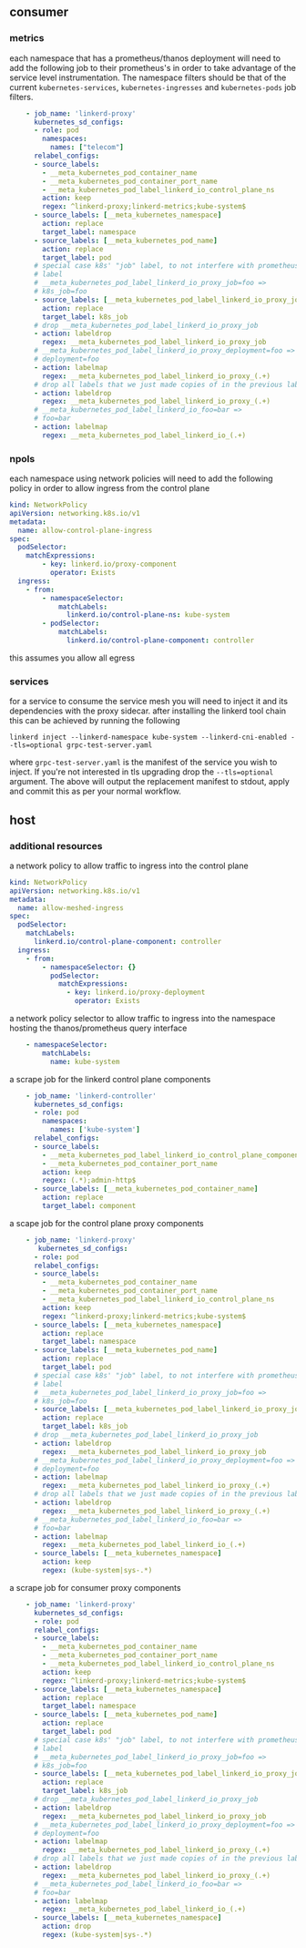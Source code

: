 ## consumer

### metrics
each namespace that has a prometheus/thanos deployment will need to add the following job to their prometheus's in order to take advantage of the service level instrumentation. The namespace filters should be that of the current `kubernetes-services`, `kubernetes-ingresses` and `kubernetes-pods` job filters.
```yaml
    - job_name: 'linkerd-proxy'
      kubernetes_sd_configs:
      - role: pod
        namespaces:
          names: ["telecom"]
      relabel_configs:
      - source_labels:
        - __meta_kubernetes_pod_container_name
        - __meta_kubernetes_pod_container_port_name
        - __meta_kubernetes_pod_label_linkerd_io_control_plane_ns
        action: keep
        regex: ^linkerd-proxy;linkerd-metrics;kube-system$
      - source_labels: [__meta_kubernetes_namespace]
        action: replace
        target_label: namespace
      - source_labels: [__meta_kubernetes_pod_name]
        action: replace
        target_label: pod
      # special case k8s' "job" label, to not interfere with prometheus' "job"
      # label
      # __meta_kubernetes_pod_label_linkerd_io_proxy_job=foo =>
      # k8s_job=foo
      - source_labels: [__meta_kubernetes_pod_label_linkerd_io_proxy_job]
        action: replace
        target_label: k8s_job
      # drop __meta_kubernetes_pod_label_linkerd_io_proxy_job
      - action: labeldrop
        regex: __meta_kubernetes_pod_label_linkerd_io_proxy_job
      # __meta_kubernetes_pod_label_linkerd_io_proxy_deployment=foo =>
      # deployment=foo
      - action: labelmap
        regex: __meta_kubernetes_pod_label_linkerd_io_proxy_(.+)
      # drop all labels that we just made copies of in the previous labelmap
      - action: labeldrop
        regex: __meta_kubernetes_pod_label_linkerd_io_proxy_(.+)
      # __meta_kubernetes_pod_label_linkerd_io_foo=bar =>
      # foo=bar
      - action: labelmap
        regex: __meta_kubernetes_pod_label_linkerd_io_(.+)
```

### npols
each namespace using network policies will need to add the following policy in order to allow ingress from the control plane
```yaml
kind: NetworkPolicy
apiVersion: networking.k8s.io/v1
metadata:
  name: allow-control-plane-ingress
spec:
  podSelector:
    matchExpressions:
        - key: linkerd.io/proxy-component
          operator: Exists
  ingress:
    - from:
        - namespaceSelector:
            matchLabels:
              linkerd.io/control-plane-ns: kube-system
        - podSelector:
            matchLabels:
              linkerd.io/control-plane-component: controller
```
this assumes you allow all egress

### services
for a service to consume the service mesh you will need to inject it and its dependencies with the proxy sidecar. after installing the linkerd tool chain this can be achieved by running the following 
```
linkerd inject --linkerd-namespace kube-system --linkerd-cni-enabled --tls=optional grpc-test-server.yaml
```
 where `grpc-test-server.yaml` is the manifest of the service you wish to inject. If you're not interested in tls upgrading drop the `--tls=optional` argument. The above will output the replacement manifest to stdout, apply and commit this as per your normal workflow.

## host

### additional resources

a network policy to allow traffic to ingress into the control plane
```yaml
kind: NetworkPolicy
apiVersion: networking.k8s.io/v1
metadata:
  name: allow-meshed-ingress
spec:
  podSelector:
    matchLabels:
      linkerd.io/control-plane-component: controller
  ingress:
    - from:
        - namespaceSelector: {}
          podSelector:
            matchExpressions:
              - key: linkerd.io/proxy-deployment
                operator: Exists
```

a network policy selector to allow traffic to ingress into the namespace hosting the thanos/prometheus query interface
```yaml
    - namespaceSelector:
        matchLabels:
          name: kube-system
```

a scrape job for the linkerd control plane components
```yaml
    - job_name: 'linkerd-controller'
      kubernetes_sd_configs:
      - role: pod
        namespaces:
          names: ['kube-system']
      relabel_configs:
      - source_labels:
        - __meta_kubernetes_pod_label_linkerd_io_control_plane_component
        - __meta_kubernetes_pod_container_port_name
        action: keep
        regex: (.*);admin-http$
      - source_labels: [__meta_kubernetes_pod_container_name]
        action: replace
        target_label: component
```

a scape job for the control plane proxy components
```yaml
    - job_name: 'linkerd-proxy'
       kubernetes_sd_configs:
      - role: pod
      relabel_configs:
      - source_labels:
        - __meta_kubernetes_pod_container_name
        - __meta_kubernetes_pod_container_port_name
        - __meta_kubernetes_pod_label_linkerd_io_control_plane_ns
        action: keep
        regex: ^linkerd-proxy;linkerd-metrics;kube-system$
      - source_labels: [__meta_kubernetes_namespace]
        action: replace
        target_label: namespace
      - source_labels: [__meta_kubernetes_pod_name]
        action: replace
        target_label: pod
      # special case k8s' "job" label, to not interfere with prometheus' "job"
      # label
      # __meta_kubernetes_pod_label_linkerd_io_proxy_job=foo =>
      # k8s_job=foo
      - source_labels: [__meta_kubernetes_pod_label_linkerd_io_proxy_job]
        action: replace
        target_label: k8s_job
      # drop __meta_kubernetes_pod_label_linkerd_io_proxy_job
      - action: labeldrop
        regex: __meta_kubernetes_pod_label_linkerd_io_proxy_job
      # __meta_kubernetes_pod_label_linkerd_io_proxy_deployment=foo =>
      # deployment=foo
      - action: labelmap
        regex: __meta_kubernetes_pod_label_linkerd_io_proxy_(.+)
      # drop all labels that we just made copies of in the previous labelmap
      - action: labeldrop
        regex: __meta_kubernetes_pod_label_linkerd_io_proxy_(.+)
      # __meta_kubernetes_pod_label_linkerd_io_foo=bar =>
      # foo=bar
      - action: labelmap
        regex: __meta_kubernetes_pod_label_linkerd_io_(.+)
      - source_labels: [__meta_kubernetes_namespace]
        action: keep
        regex: (kube-system|sys-.*)
```

a scrape job for consumer proxy components
```yaml
    - job_name: 'linkerd-proxy'
      kubernetes_sd_configs:
      - role: pod
      relabel_configs:
      - source_labels:
        - __meta_kubernetes_pod_container_name
        - __meta_kubernetes_pod_container_port_name
        - __meta_kubernetes_pod_label_linkerd_io_control_plane_ns
        action: keep
        regex: ^linkerd-proxy;linkerd-metrics;kube-system$
      - source_labels: [__meta_kubernetes_namespace]
        action: replace
        target_label: namespace
      - source_labels: [__meta_kubernetes_pod_name]
        action: replace
        target_label: pod
      # special case k8s' "job" label, to not interfere with prometheus' "job"
      # label
      # __meta_kubernetes_pod_label_linkerd_io_proxy_job=foo =>
      # k8s_job=foo
      - source_labels: [__meta_kubernetes_pod_label_linkerd_io_proxy_job]
        action: replace
        target_label: k8s_job
      # drop __meta_kubernetes_pod_label_linkerd_io_proxy_job
      - action: labeldrop
        regex: __meta_kubernetes_pod_label_linkerd_io_proxy_job
      # __meta_kubernetes_pod_label_linkerd_io_proxy_deployment=foo =>
      # deployment=foo
      - action: labelmap
        regex: __meta_kubernetes_pod_label_linkerd_io_proxy_(.+)
      # drop all labels that we just made copies of in the previous labelmap
      - action: labeldrop
        regex: __meta_kubernetes_pod_label_linkerd_io_proxy_(.+)
      # __meta_kubernetes_pod_label_linkerd_io_foo=bar =>
      # foo=bar
      - action: labelmap
        regex: __meta_kubernetes_pod_label_linkerd_io_(.+)
      - source_labels: [__meta_kubernetes_namespace]
        action: drop
        regex: (kube-system|sys-.*)
```
